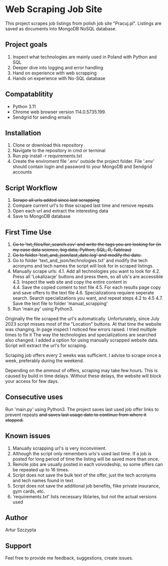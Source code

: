 # Web Scraping Job Site

This project scrapes job listings from polish job site "Pracuj.pl". Listings are saved as documents into MongoDB NoSQL database.

## Project goals

1. Inspect what technologies are mainly used in Poland with Python and SQL
2. Deeper dive into logging and error handling
3. Hand on experience with web scrapping
4. Hands on experience with No-SQL database

## Compatablitity

- Python 3.11
- Chrome web browser version 114.0.5735.199.
- Sendgrid for sending emails

## Installation

1. Clone or download this repository
2. Navigate to the repository in cmd or terminal
3. Run pip install -r requirements.txt
4. Create the enviroment file '.env' outside the project folder. File '.env' should contain login and password to your MongoDB and Sendgrid accounts

## Script Workflow

1. ~~Scrape all urls added since last scrapping~~
2. Compare current url's to thse scraped last time and remove repeats
3. Open each url and extract the interesting data
4. Save to MongoDB database

## First Time Use
1. ~~Go to 'txt_files/for_search.csv' and write the tags you are looking for (in my case data science, big data, Python, SQL, R, Tableau)~~
2. ~~Go to folder 'text_and_json/last_date.log' and modify the date.~~
3. Go to folder 'text_and_json/technologies.txt' and modify the tech acronyms and tech names the script will look for in scraped listings.
4. Manually scrape urls:
    4.1. Add all technologies you want to look for
    4.2. Press all 'Lokalizacje' buttons and press them, so all uls's are accessible
    4.3. Inspect the web site and copy the entire content in <div data-test="section-offers">
    4.4. Save the copied content to text file
    4.5. For each results page copy and save offers to the text file
    4.6. Specializations requiere seperate search. Search specializations you want, and repeat steps 4.2 to 4.5
    4.7. Save the text file to folder 'manual_scrapping' 
4. Run 'main.py' using Python3.

Originally the file scraped the url's automatically. Unfortunately, since July 2023 script misses most of the "Location" buttons. At that time the website was changing. In page inspect I noticed few errors raised. I tried multiple times to fix it
The way the technologies and specializations are searched also changed.
I added a option for using manually scrapped website data. Script will extract the url's for scraping.

Scraping job offers every 2 weeks was sufficient. I advise to scrape once a week, preferably during the weekend.

Depending on the ammout of offers, scraping may take few hours. This is caused by build in time delays. Without these delays, the website will block your access for few days.

## Consecutive uses
Run 'main.py' using Python3. The project saves last used job offer links to prevent repeats ~~and saves last usage date to continue from where it stopped.~~

## Known issues
1. Manually scrapping url's is very inconvinient.
2. Although the script only remembers urls's used last time. If a job is posted for long period of time the listing will be saved more than once.
3. Remote jobs are usually posted in each voivodeship, so some offers can be repeated up to 16 times.
4. Script does not save the bulk text of the offer, just the tech acronyms and tech names found in text
5. Script does not save the additional job benefits, flike private insurance, gym cards, etc.
6. 'requirements.txt' lists necessary liblaries, but not the actual versions used

## Author
Artur Szczypta

## Support
Feel free to provide me feedback, suggestions, create issues. 









